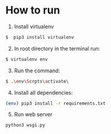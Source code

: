

# **How to run**

1. Install virtualenv

``` bash
$  pip3 install virtualenv
```

2. In root directory in the terminal run:
``` bash
$ virtualenv env
```
3. Run the command:
``` bash
$ .\env\Scrpts\activate\
```
4. Install all dependencies:
``` bash
(env) pip3 install -r requirements.txt
```

5. Run web server
``` bash
python3 wsgi.py
```
